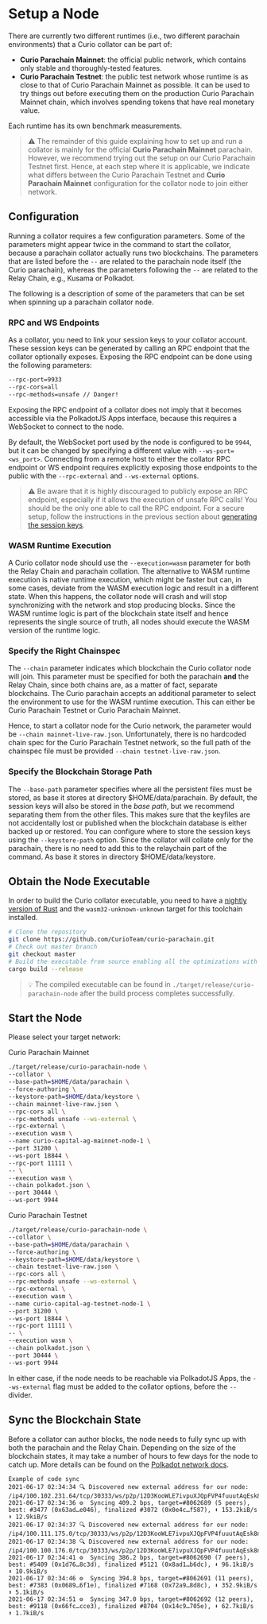 # Setup a Node

There are currently two different runtimes (i.e., two different parachain environments) that a Curio collator can be part of:

- **Curio Parachain Mainnet**: the official public network, which contains only stable and thoroughly-tested features.
- **Curio Parachain Testnet**: the public test network whose runtime is as close to that of Curio Parachain Mainnet as possible. It can be used to try things out before executing them on
the production Curio Parachain Mainnet chain, which involves spending tokens that have real monetary value.

Each runtime has its own benchmark measurements.

> ⚠️ The remainder of this guide explaining how to set up and run a collator is mainly for the official **Curio Parachain Mainnet**  parachain. However, we recommend trying out the setup on our Curio Parachain Testnet first. Hence, at each step where it is applicable, we indicate what differs between the Curio Parachain Testnet and **Curio Parachain Mainnet** configuration for the collator node to join either network.

## **Configuration**

Running a collator requires a few configuration parameters. Some of the parameters might appear twice in the command to start the collator, because a parachain collator actually runs two blockchains. The parameters that are listed before the `--` are related to the parachain node itself (the Curio parachain), whereas the parameters following the `--` are related to the Relay Chain, e.g., Kusama or Polkadot.

The following is a description of some of the parameters that can be set when spinning up a parachain collator node.

### **RPC and WS Endpoints**

As a collator, you need to link your session keys to your collator account. These session keys can be generated by calling an RPC endpoint that the collator optionally exposes. Exposing the RPC endpoint can be done using the following parameters:

```bash
--rpc-port=9933
--rpc-cors=all
--rpc-methods=unsafe // Danger!
```

Exposing the RPC endpoint of a collator does not imply that it becomes accessible via the PolkadotJS Apps interface, because this requires a WebSocket to connect to the node.

By default, the WebSocket port used by the node is configured to be `9944`, but it can be changed by specifying a different value with `--ws-port=<ws_port>`. Connecting  from a remote host to either the collator RPC endpoint or WS endpoint requires explicitly exposing those endpoints to the public with the `--rpc-external` and `--ws-external` options.

> ⚠️ Be aware that it is highly discouraged to publicly expose an RPC endpoint, especially if it allows the execution of unsafe RPC calls! You should be the only one able to call the RPC endpoint. For a secure setup, follow the instructions in the previous section about [generating the session keys](SetAndRotateSessionKeys.md).

### **WASM Runtime Execution**

A Curio collator node should use the `--execution=wasm` parameter for both the Relay Chain and parachain collation. The alternative to WASM runtime execution is native runtime execution, which might be faster but can, in some cases, deviate from the WASM execution logic and result in a different state. When this happens, the collator node will crash and will stop synchronizing with the network and stop producing blocks. Since the WASM runtime logic is part of the blockchain state itself and hence represents the single source of truth, all nodes should execute the WASM version of the runtime logic.

### **Specify the Right Chainspec**

The `--chain` parameter indicates which blockchain the Curio collator node will join. This parameter must be specified for both the parachain **and** the Relay Chain, since both chains are, as a matter of fact, separate blockchains. The Curio parachain accepts an additional parameter to select the environment to use for the WASM runtime execution. This can either be Curio Parachain Testnet or Curio Parachain Mainnet.

Hence, to start a collator node for the Curio network, the parameter would be `--chain mainnet-live-raw.json`. Unfortunately, there is no hardcoded chain spec for the Curio Parachain Testnet network, so the full path of the chainspec file must be provided `--chain testnet-live-raw.json`.

### **Specify the Blockchain Storage Path**

The `--base-path`  parameter specifies where all the persistent files must be stored, as base it stores at directory $HOME/data/parachain.
By default, the session keys will also be stored in the *base path*, but we recommend separating them from the other files. This makes sure that the keyfiles are not accidentally lost or published
 when the blockchain database is either backed up or restored. You can configure where to store the session keys using the `--keystore-path`  option. Since the collator will collate only for the parachain, there is no need to add this to the relaychain part of the command. As base it stores in directory $HOME/data/keystore.

## **Obtain the Node Executable**

In order to build the Curio collator executable, you need to have a [nightly version of Rust](https://www.rust-lang.org/tools/install) and the `wasm32-unknown-unknown`  target for this toolchain installed.

```bash
# Clone the repository
git clone https://github.com/CurioTeam/curio-parachain.git
# Check out master branch
git checkout master
# Build the executable from source enabling all the optimizations with --release.
cargo build --release
```

> 💡 The compiled executable can be found in `./target/release/curio-parachain-node`
 after the build process completes successfully.

## **Start the Node**

Please select your target network:

Curio Parachain Mainnet

```bash
./target/release/curio-parachain-node \
--collator \
--base-path=$HOME/data/parachain \
--force-authoring \
--keystore-path=$HOME/data/keystore \
--chain mainnet-live-raw.json \
--rpc-cors all \
--rpc-methods unsafe --ws-external \
--rpc-external \
--execution wasm \
--name curio-capital-ag-mainnet-node-1 \
--port 31200 \
--ws-port 18844 \
--rpc-port 11111 \
-- \
--execution wasm \
--chain polkadot.json \
--port 30444 \
--ws-port 9944 
```

Curio Parachain Testnet

```bash
./target/release/curio-parachain-node \
--collator \
--base-path=$HOME/data/parachain \
--force-authoring \
--keystore-path=$HOME/data/keystore \
--chain testnet-live-raw.json \
--rpc-cors all \
--rpc-methods unsafe --ws-external \
--rpc-external \
--execution wasm \
--name curio-capital-ag-testnet-node-1 \
--port 31200 \
--ws-port 18844 \
--rpc-port 11111 \
-- \
--execution wasm \
--chain polkadot.json \
--port 30444 \
--ws-port 9944 
```

In either case, if the node needs to be reachable via PolkadotJS Apps, the `--ws-external`
 flag must be added to the collator options, before the `--` divider.

## **Sync the Blockchain State**

Before a collator can author blocks, the node needs to fully sync up with both the parachain and the Relay Chain. Depending on the size of the blockchain states, it may take a number of hours to few days for the node to catch up. More details can be found on the [Polkadot network docs](https://wiki.polkadot.network/docs/maintain-guides-how-to-validate-kusama#synchronize-chain-data).

```
Example of code sync
2021-06-17 02:34:34 🔍 Discovered new external address for our node: /ip4/100.102.231.64/tcp/30333/ws/p2p/12D3KooWLE7ivpuXJQpFVP4fuuutAqEsk8nrNEpuR3tddqnXgLPB
2021-06-17 02:34:36 ⚙️  Syncing 409.2 bps, target=#8062689 (5 peers), best: #3477 (0x63ad…e046), finalized #3072 (0x0e4c…f587), ⬇ 153.2kiB/s ⬆ 12.9kiB/s
2021-06-17 02:34:37 🔍 Discovered new external address for our node: /ip4/100.111.175.0/tcp/30333/ws/p2p/12D3KooWLE7ivpuXJQpFVP4fuuutAqEsk8nrNEpuR3tddqnXgLPB
2021-06-17 02:34:38 🔍 Discovered new external address for our node: /ip4/100.100.176.0/tcp/30333/ws/p2p/12D3KooWLE7ivpuXJQpFVP4fuuutAqEsk8nrNEpuR3tddqnXgLPB
2021-06-17 02:34:41 ⚙️  Syncing 386.2 bps, target=#8062690 (7 peers), best: #5409 (0x1d76…8c3d), finalized #5121 (0x8ad1…b6dc), ⬇ 96.1kiB/s ⬆ 10.9kiB/s
2021-06-17 02:34:46 ⚙️  Syncing 394.8 bps, target=#8062691 (11 peers), best: #7383 (0x0689…6f1e), finalized #7168 (0x72a9…8d8c), ⬇ 352.9kiB/s ⬆ 5.1kiB/s
2021-06-17 02:34:51 ⚙️  Syncing 347.0 bps, target=#8062692 (12 peers), best: #9118 (0x66fc…cce3), finalized #8704 (0x14c9…705e), ⬇ 62.7kiB/s ⬆ 1.7kiB/s
```